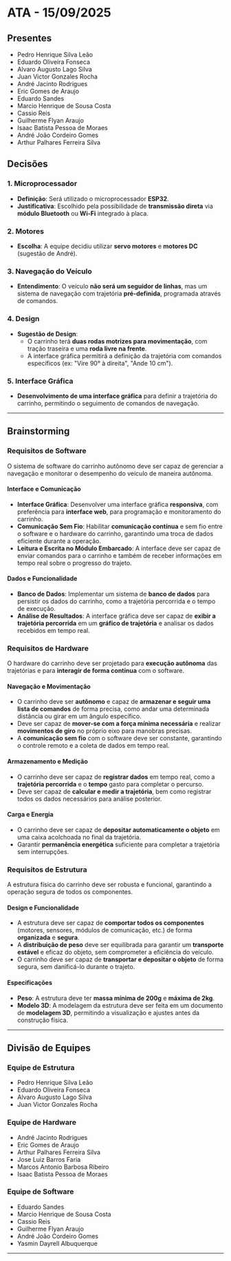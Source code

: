# **ATA - 15/09/2025**

## **Presentes**
- Pedro Henrique Silva Leão
- Eduardo Oliveira Fonseca
- Alvaro Augusto Lago Silva
- Juan Victor Gonzales Rocha
- André Jacinto Rodrigues
- Eric Gomes de Araujo
- Eduardo Sandes
- Marcio Henrique de Sousa Costa
- Cassio Reis
- Guilherme Flyan Araujo
- Isaac Batista Pessoa de Moraes
- André João Cordeiro Gomes
- Arthur Palhares Ferreira Silva

## **Decisões**

### 1. **Microprocessador**
- **Definição**: Será utilizado o microprocessador **ESP32**.
- **Justificativa**: Escolhido pela possibilidade de **transmissão direta** via **módulo Bluetooth** ou **Wi-Fi** integrado à placa.

### 2. **Motores**
- **Escolha**: A equipe decidiu utilizar **servo motores** e **motores DC** (sugestão de André).

### 3. **Navegação do Veículo**
- **Entendimento**: O veículo **não será um seguidor de linhas**, mas um sistema de navegação com trajetória **pré-definida**, programada através de comandos.

### 4. **Design**
- **Sugestão de Design**:
  - O carrinho terá **duas rodas motrizes para movimentação**, com tração traseira e uma **roda livre na frente**.
  - A interface gráfica permitirá a definição da trajetória com comandos específicos (ex: "Vire 90° à direita", "Ande 10 cm").

### 5. **Interface Gráfica**
- **Desenvolvimento de uma interface gráfica** para definir a trajetória do carrinho, permitindo o seguimento de comandos de navegação.

---

## **Brainstorming**

### **Requisitos de Software**

O sistema de software do carrinho autônomo deve ser capaz de gerenciar a navegação e monitorar o desempenho do veículo de maneira autônoma.

#### **Interface e Comunicação**
- **Interface Gráfica**: Desenvolver uma interface gráfica **responsiva**, com preferência para **interface web**, para programação e monitoramento do carrinho.
- **Comunicação Sem Fio**: Habilitar **comunicação contínua** e sem fio entre o software e o hardware do carrinho, garantindo uma troca de dados eficiente durante a operação.
- **Leitura e Escrita no Módulo Embarcado**: A interface deve ser capaz de enviar comandos para o carrinho e também de receber informações em tempo real sobre o progresso do trajeto.

#### **Dados e Funcionalidade**
- **Banco de Dados**: Implementar um sistema de **banco de dados** para persistir os dados do carrinho, como a trajetória percorrida e o tempo de execução.
- **Análise de Resultados**: A interface gráfica deve ser capaz de **exibir a trajetória percorrida** em um **gráfico de trajetória** e analisar os dados recebidos em tempo real.

### **Requisitos de Hardware**

O hardware do carrinho deve ser projetado para **execução autônoma** das trajetórias e para **interagir de forma contínua** com o software.

#### **Navegação e Movimentação**
- O carrinho deve ser **autônomo** e capaz de **armazenar e seguir uma lista de comandos** de forma precisa, como andar uma determinada distância ou girar em um ângulo específico.
- Deve ser capaz de **mover-se com a força mínima necessária** e realizar **movimentos de giro** no próprio eixo para manobras precisas.
- A **comunicação sem fio** com o software deve ser constante, garantindo o controle remoto e a coleta de dados em tempo real.

#### **Armazenamento e Medição**
- O carrinho deve ser capaz de **registrar dados** em tempo real, como a **trajetória percorrida** e o **tempo** gasto para completar o percurso.
- Deve ser capaz de **calcular e medir a trajetória**, bem como registrar todos os dados necessários para análise posterior.

#### **Carga e Energia**
- O carrinho deve ser capaz de **depositar automaticamente o objeto** em uma caixa acolchoada no final da trajetória.
- Garantir **permanência energética** suficiente para completar a trajetória sem interrupções.

### **Requisitos de Estrutura**

A estrutura física do carrinho deve ser robusta e funcional, garantindo a operação segura de todos os componentes.

#### **Design e Funcionalidade**
- A estrutura deve ser capaz de **comportar todos os componentes** (motores, sensores, módulos de comunicação, etc.) de forma **organizada** e **segura**.
- A **distribuição de peso** deve ser equilibrada para garantir um **transporte estável** e eficaz do objeto, sem comprometer a eficiência do veículo.
- O carrinho deve ser capaz de **transportar e depositar o objeto** de forma segura, sem danificá-lo durante o trajeto.

#### **Especificações**
- **Peso**: A estrutura deve ter **massa mínima de 200g** e **máxima de 2kg**.
- **Modelo 3D**: A modelagem da estrutura deve ser feita em um documento de **modelagem 3D**, permitindo a visualização e ajustes antes da construção física.

---

## **Divisão de Equipes**

### **Equipe de Estrutura**
- Pedro Henrique Silva Leão
- Eduardo Oliveira Fonseca
- Alvaro Augusto Lago Silva
- Juan Victor Gonzales Rocha

### **Equipe de Hardware**
- André Jacinto Rodrigues
- Eric Gomes de Araujo
- Arthur Palhares Ferreira Silva
- Jose Luiz Barros Faria
- Marcos Antonio Barbosa Ribeiro
- Isaac Batista Pessoa de Moraes

### **Equipe de Software**
- Eduardo Sandes
- Marcio Henrique de Sousa Costa
- Cassio Reis
- Guilherme Flyan Araujo
- André João Cordeiro Gomes
- Yasmin Dayrell Albuquerque


---